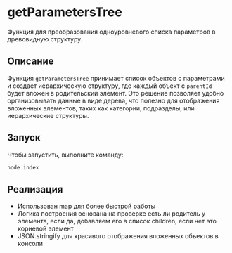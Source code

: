 # **getParametersTree**

Функция для преобразования одноуровневого списка параметров в древовидную структуру.

## **Описание**

Функция `getParametersTree` принимает список объектов с параметрами и создает иерархическую структуру, где каждый объект с `parentId` будет вложен в родительский элемент. Это решение позволяет удобно организовывать данные в виде дерева, что полезно для отображения вложенных элементов, таких как категории, подразделы, или иерархические структуры.

## **Запуск**

Чтобы запустить, выполните команду:

```bash
node index
```

## **Реализация**

- Использован map для более быстрой работы
- Логика построения основана на проверке есть ли родитель у элемента, если да, добавляем его в список children, если нет это корневой элемент
- JSON.stringify для красивого отображения вложенных объектов в консоли
